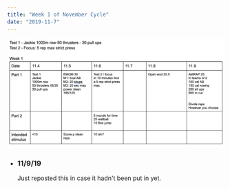 ```yaml
---
title: "Week 1 of November Cycle"
date: "2019-11-7"
---
```

![workouts](./week1.jpg)
*  ### 11/9/19
    Just reposted this in case it hadn't been put in yet. 
